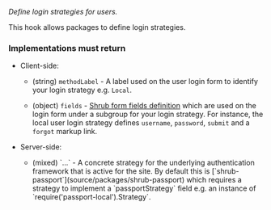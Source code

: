 *Define login strategies for users.*

This hook allows packages to define login strategies.

<h3>Implementations must return</h3>

- Client-side:

    - (string) `methodLabel` - A label used on the user login form to identify
    your login strategy e.g. `Local`.

    - (object) `fields` - [Shrub form fields definition](guide/forms) which
    are used on the login form under a subgroup for your login strategy. For
    instance, the local user login strategy defines `username`, `password`,
    `submit` and a `forgot` markup link.

- Server-side:
  <ul><li><p>
    (mixed) `...` - A concrete strategy for the underlying authentication
    framework that is active for the site. By default this is
    [`shrub-passport`](source/packages/shrub-passport) which requires a
    strategy to implement a `passportStrategy` field e.g. an instance of
    `require('passport-local').Strategy`.
  </p></li></ul>
